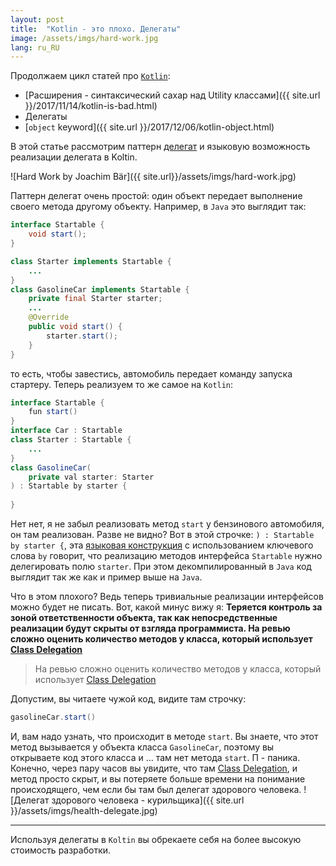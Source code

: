 ```yaml
---
layout: post
title:  "Kotlin - это плохо. Делегаты"
image: /assets/imgs/hard-work.jpg
lang: ru_RU
---
```


Продолжаем цикл статей про [`Kotlin`](https://kotlinlang.org/):

 - [Расширения - синтаксический сахар над Utility классами]({{ site.url }}/2017/11/14/kotlin-is-bad.html)
 - Делегаты
 - [`object` keyword]({{ site.url }}/2017/12/06/kotlin-object.html)
 
В этой статье рассмотрим паттерн [делегат](https://en.wikipedia.org/wiki/Delegation_pattern)
и языковую возможность реализации делегата в Koltin.

![Hard Work by Joachim Bär]({{ site.url}}/assets/imgs/hard-work.jpg)

<!--more-->

Паттерн делегат очень простой: один объект передает выполнение своего метода другому объекту. Например, в `Java`
это выглядит так:

```java
interface Startable {
    void start();
}

class Starter implements Startable {
    ...
}
class GasolineCar implements Startable {
    private final Starter starter;
    ...
    @Override
    public void start() {
        starter.start();
    }
}
```
то есть, чтобы завестись, автомобиль передает команду запуска стартеру. Теперь реализуем то же самое на `Kotlin`:
```java
interface Startable {
    fun start()
}
interface Car : Startable
class Starter : Startable {
    ...
}
class GasolineCar(
    private val starter: Starter
) : Startable by starter {
    
}
```
Нет нет, я не забыл реализовать метод `start` у бензинового автомобиля, он там реализован. Разве не видно?
Вот в этой строчке: `) : Startable by starter {`, эта [языковая конструкция](https://kotlinlang.org/docs/reference/delegation.html) 
с использованием ключевого слова `by` говорит, что реализацию методов интерфейса `Startable` 
нужно делегировать полю `starter`. При этом декомпилированный в `Java` код выглядит так же как и 
пример выше на `Java`.

Что в этом плохого? Ведь теперь тривиальные реализации интерфейсов можно будет не писать.
Вот, какой минус вижу я:
**Теряется контроль за зоной ответственности объекта, так как непосредственные реализации будут скрыты от взгляда 
программиста. На ревью сложно оценить количество методов у класса, который использует 
[Class Delegation](https://kotlinlang.org/docs/reference/delegation.html)**

> На ревью сложно оценить количество методов у класса, который использует 
  [Class Delegation](https://kotlinlang.org/docs/reference/delegation.html)

Допустим, вы читаете чужой код, видите там строчку:
```java
gasolineCar.start()
```
И, вам надо узнать, что происходит в методе `start`. Вы знаете, что этот метод вызывается у объекта класса 
`GasolineCar`, поэтому вы открываете код этого класса и ... там нет метода `start`. П - паника. Конечно, через пару 
часов вы увидите, что там [Class Delegation](https://kotlinlang.org/docs/reference/delegation.html), и метод просто
скрыт, и вы потеряете больше времени на понимание происходящего, чем если бы там был делегат здорового человека.
![Делегат здорового человека - курильщика]({{ site.url }}/assets/imgs/health-delegate.jpg)

---
Используя делегаты в `Koltin` вы обрекаете себя на более высокую стоимость разработки.